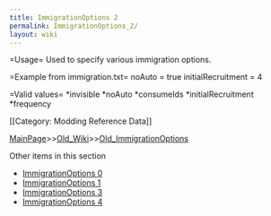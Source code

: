 ```yaml
---
title: ImmigrationOptions 2
permalink: ImmigrationOptions_2/
layout: wiki
---
```

=Usage=
Used to specify various immigration options.

=Example from immigration.txt=
 noAuto = true
 initialRecruitment = 4

=Valid values=
*invisible
*noAuto
*consumeIds
*initialRecruitment
*frequency

[[Category: Modding Reference Data]]

[MainPage](/keeperrl_wiki/ "wikilink")>>[Old_Wiki](/keeperrl_wiki/Old_Wiki "wikilink")>>[Old_ImmigrationOptions](/keeperrl_wiki/Old_ImmigrationOptions "wikilink")

Other items in this section
-    [ImmigrationOptions 0](/keeperrl_wiki/ImmigrationOptions_0 "wikilink")
-    [ImmigrationOptions 1](/keeperrl_wiki/ImmigrationOptions_1 "wikilink")
-    [ImmigrationOptions 3](/keeperrl_wiki/ImmigrationOptions_3 "wikilink")
-    [ImmigrationOptions 4](/keeperrl_wiki/ImmigrationOptions_4 "wikilink")
